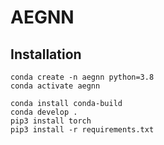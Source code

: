 # AEGNN

## Installation
```
conda create -n aegnn python=3.8
conda activate aegnn

conda install conda-build
conda develop .
pip3 install torch
pip3 install -r requirements.txt
```